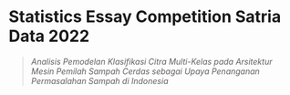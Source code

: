 # **Statistics Essay Competition Satria Data 2022**

> *Analisis Pemodelan Klasifikasi Citra Multi-Kelas pada Arsitektur Mesin Pemilah Sampah Cerdas sebagai Upaya Penanganan Permasalahan Sampah di Indonesia*
